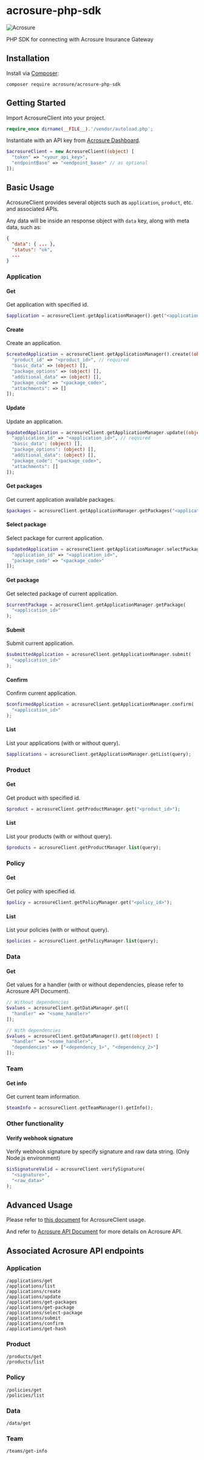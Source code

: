 # acrosure-php-sdk

![Acrosure](https://raw.githubusercontent.com/Acrosure/acrosure-js-sdk/master/static/Acrosure-color.png)

PHP SDK for connecting with Acrosure Insurance Gateway

## Installation

Install via [Composer](https://getcomposer.org/):

`composer require acrosure/acrosure-php-sdk`

## Getting Started

Import AcrosureClient into your project.

```php
require_once dirname(__FILE__).'/vendor/autoload.php';
```

Instantiate with an API key from [Acrosure Dashboard](https://dashboard.acrosure.com).

```php
$acrosureClient = new AcrosureClient((object) [
  "token" => "<your_api_key>",
  "endpointBase" => "<endpoint_base>" // as optional
]);
```

## Basic Usage

AcrosureClient provides several objects such as `application`, `product`, etc. and associated APIs.

Any data will be inside an response object with `data` key, along with meta data, such as:

```json
{
  "data": { ... },
  "status": "ok",
  ...
}
```

### Application

#### Get

Get application with specified id.

```php
$application = acrosureClient.getApplicationManager().get("<application_id>");
```

#### Create

Create an application.

```php
$createdApplication = acrosureClient.getApplicationManager().create((object) [
  "product_id" => "<product_id>", // required
  "basic_data" => (object) [],
  "package_options" => (object) [],
  "additional_data" => (object) [],
  "package_code" => "<package_code>",
  "attachments": => []
]);
```

#### Update

Update an application.

```php
$updatedApplication = acrosureClient.getApplicationManager.update((object) [
  "application_id" => "<application_id>", // required
  "basic_data": (object) [],
  "package_options": (object) [],
  "additional_data": (object) [],
  "package_code": "<package_code>",
  "attachments": []
]);
```

#### Get packages

Get current application available packages.

```php
$packages = acrosureClient.getApplicationManager.getPackages("<application_id>");
```

#### Select package

Select package for current application.

```php
$updatedApplication = acrosureClient.getApplicationManager.selectPackage((object) [
  "application_id" => "<application_id>",
  "package_code" => "<package_code>"
]);
```

#### Get package

Get selected package of current application.

```php
$currentPackage = acrosureClient.getApplicationManager.getPackage(
  "<application_id>"
);
```

#### Submit

Submit current application.

```php
$submittedApplication = acrosureClient.getApplicationManager.submit(
  "<application_id>"
);
```

#### Confirm

Confirm current application.

```php
$confirmedApplication = acrosureClient.getApplicationManager.confirm(
  "<application_id>"
);
```

#### List

List your applications (with or without query).

```php
$applications = acrosureClient.getApplicationManager.getList(query);
```

### Product

#### Get

Get product with specified id.

```php
$product = acrosureClient.getProductManager.get("<product_id>");
```

#### List

List your products (with or without query).

```php
$products = acrosureClient.getProductManager.list(query);
```

### Policy

#### Get

Get policy with specified id.

```php
$policy = acrosureClient.getPolicyManager.get("<policy_id>");
```

#### List

List your policies (with or without query).

```php
$policies = acrosureClient.getPolicyManager.list(query);
```

### Data

#### Get

Get values for a handler (with or without dependencies, please refer to Acrosure API Document).

```php
// Without dependencies
$values = acrosureClient.getDataManager.get([
  "handler" => "<some_handler>"
]);

// With dependencies
$values = acrosureClient.getDataManager().get((object) [
  "handler" => "<some_handler>",
  "dependencies" => ["<dependency_1>", "<dependency_2>"]
]);
```

### Team

#### Get info

Get current team information.

```php
$teamInfo = acrosureClient.getTeamManager().getInfo();
```

### Other functionality

#### Verify webhook signature

Verify webhook signature by specify signature and raw data string. (Only Node.js environment)

```php
$isSignatureValid = acrosureClient.verifySignature(
  "<signature>",
  "<raw_data>"
);
```

## Advanced Usage

Please refer to [this document](https://acrosure.github.io/acrosure-php-sdk/AcrosureClient.html) for AcrosureClient usage.

And refer to [Acrosure API Document](https://docs.acrosure.com/docs/api-overall.html) for more details on Acrosure API.

## Associated Acrosure API endpoints

### Application

```
/applications/get
/applications/list
/applications/create
/applications/update
/applications/get-packages
/applications/get-package
/applications/select-package
/applications/submit
/applications/confirm
/applications/get-hash
```

### Product

```
/products/get
/products/list
```

### Policy

```
/policies/get
/policies/list
```

### Data

```
/data/get
```

### Team

```
/teams/get-info
```
